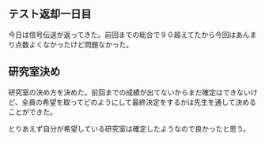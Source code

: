 ## テスト返却一日目

今日は信号伝送が返ってきた。前回までの総合で９０超えてたから今回はあんまり点数よくなかったけど問題なかった。

## 研究室決め

研究室の決め方を決めた。前回までの成績が出てないからまだ確定はできないけど、全員の希望を取ってどのようにして最終決定をするかは先生を通して決めることができた。

とりあえず自分が希望している研究室は確定したようなので良かったと思う。
